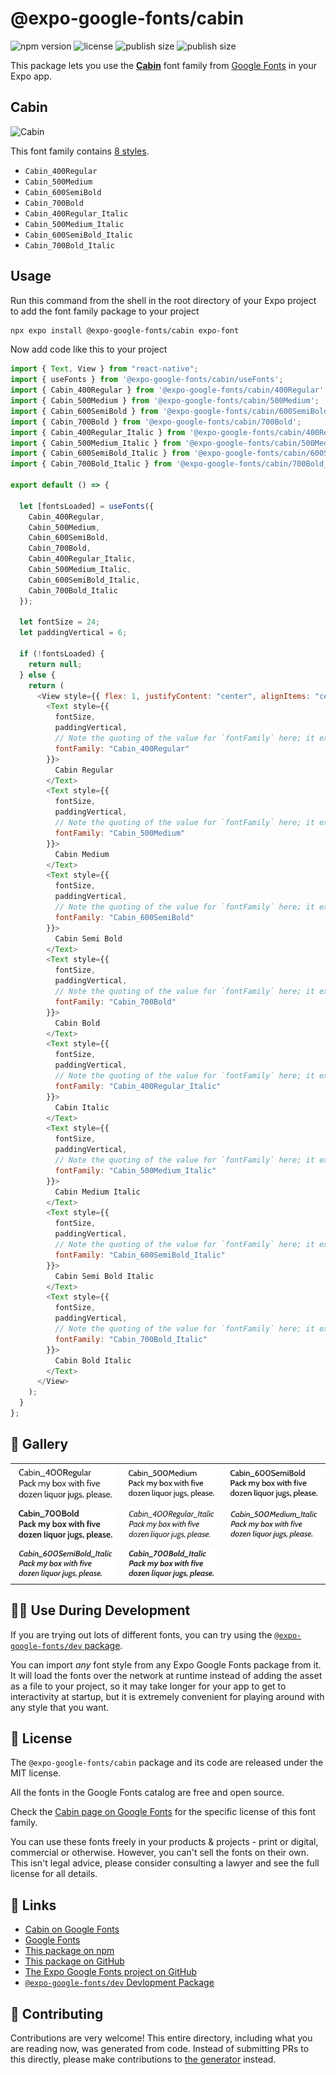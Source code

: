 # @expo-google-fonts/cabin

![npm version](https://flat.badgen.net/npm/v/@expo-google-fonts/cabin)
![license](https://flat.badgen.net/github/license/expo/google-fonts)
![publish size](https://flat.badgen.net/packagephobia/install/@expo-google-fonts/cabin)
![publish size](https://flat.badgen.net/packagephobia/publish/@expo-google-fonts/cabin)

This package lets you use the [**Cabin**](https://fonts.google.com/specimen/Cabin) font family from [Google Fonts](https://fonts.google.com/) in your Expo app.

## Cabin

![Cabin](./font-family.png)

This font family contains [8 styles](#-gallery).

- `Cabin_400Regular`
- `Cabin_500Medium`
- `Cabin_600SemiBold`
- `Cabin_700Bold`
- `Cabin_400Regular_Italic`
- `Cabin_500Medium_Italic`
- `Cabin_600SemiBold_Italic`
- `Cabin_700Bold_Italic`

## Usage

Run this command from the shell in the root directory of your Expo project to add the font family package to your project

```sh
npx expo install @expo-google-fonts/cabin expo-font
```

Now add code like this to your project

```js
import { Text, View } from "react-native";
import { useFonts } from '@expo-google-fonts/cabin/useFonts';
import { Cabin_400Regular } from '@expo-google-fonts/cabin/400Regular';
import { Cabin_500Medium } from '@expo-google-fonts/cabin/500Medium';
import { Cabin_600SemiBold } from '@expo-google-fonts/cabin/600SemiBold';
import { Cabin_700Bold } from '@expo-google-fonts/cabin/700Bold';
import { Cabin_400Regular_Italic } from '@expo-google-fonts/cabin/400Regular_Italic';
import { Cabin_500Medium_Italic } from '@expo-google-fonts/cabin/500Medium_Italic';
import { Cabin_600SemiBold_Italic } from '@expo-google-fonts/cabin/600SemiBold_Italic';
import { Cabin_700Bold_Italic } from '@expo-google-fonts/cabin/700Bold_Italic';

export default () => {

  let [fontsLoaded] = useFonts({
    Cabin_400Regular, 
    Cabin_500Medium, 
    Cabin_600SemiBold, 
    Cabin_700Bold, 
    Cabin_400Regular_Italic, 
    Cabin_500Medium_Italic, 
    Cabin_600SemiBold_Italic, 
    Cabin_700Bold_Italic
  });

  let fontSize = 24;
  let paddingVertical = 6;

  if (!fontsLoaded) {
    return null;
  } else {
    return (
      <View style={{ flex: 1, justifyContent: "center", alignItems: "center" }}>
        <Text style={{
          fontSize,
          paddingVertical,
          // Note the quoting of the value for `fontFamily` here; it expects a string!
          fontFamily: "Cabin_400Regular"
        }}>
          Cabin Regular
        </Text>
        <Text style={{
          fontSize,
          paddingVertical,
          // Note the quoting of the value for `fontFamily` here; it expects a string!
          fontFamily: "Cabin_500Medium"
        }}>
          Cabin Medium
        </Text>
        <Text style={{
          fontSize,
          paddingVertical,
          // Note the quoting of the value for `fontFamily` here; it expects a string!
          fontFamily: "Cabin_600SemiBold"
        }}>
          Cabin Semi Bold
        </Text>
        <Text style={{
          fontSize,
          paddingVertical,
          // Note the quoting of the value for `fontFamily` here; it expects a string!
          fontFamily: "Cabin_700Bold"
        }}>
          Cabin Bold
        </Text>
        <Text style={{
          fontSize,
          paddingVertical,
          // Note the quoting of the value for `fontFamily` here; it expects a string!
          fontFamily: "Cabin_400Regular_Italic"
        }}>
          Cabin Italic
        </Text>
        <Text style={{
          fontSize,
          paddingVertical,
          // Note the quoting of the value for `fontFamily` here; it expects a string!
          fontFamily: "Cabin_500Medium_Italic"
        }}>
          Cabin Medium Italic
        </Text>
        <Text style={{
          fontSize,
          paddingVertical,
          // Note the quoting of the value for `fontFamily` here; it expects a string!
          fontFamily: "Cabin_600SemiBold_Italic"
        }}>
          Cabin Semi Bold Italic
        </Text>
        <Text style={{
          fontSize,
          paddingVertical,
          // Note the quoting of the value for `fontFamily` here; it expects a string!
          fontFamily: "Cabin_700Bold_Italic"
        }}>
          Cabin Bold Italic
        </Text>
      </View>
    );
  }
};
```

## 🔡 Gallery


||||
|-|-|-|
|![Cabin_400Regular](./400Regular/Cabin_400Regular.ttf.png)|![Cabin_500Medium](./500Medium/Cabin_500Medium.ttf.png)|![Cabin_600SemiBold](./600SemiBold/Cabin_600SemiBold.ttf.png)||
|![Cabin_700Bold](./700Bold/Cabin_700Bold.ttf.png)|![Cabin_400Regular_Italic](./400Regular_Italic/Cabin_400Regular_Italic.ttf.png)|![Cabin_500Medium_Italic](./500Medium_Italic/Cabin_500Medium_Italic.ttf.png)||
|![Cabin_600SemiBold_Italic](./600SemiBold_Italic/Cabin_600SemiBold_Italic.ttf.png)|![Cabin_700Bold_Italic](./700Bold_Italic/Cabin_700Bold_Italic.ttf.png)|||


## 👩‍💻 Use During Development

If you are trying out lots of different fonts, you can try using the [`@expo-google-fonts/dev` package](https://github.com/expo/google-fonts/tree/master/font-packages/dev#readme).

You can import _any_ font style from any Expo Google Fonts package from it. It will load the fonts over the network at runtime instead of adding the asset as a file to your project, so it may take longer for your app to get to interactivity at startup, but it is extremely convenient for playing around with any style that you want.


## 📖 License

The `@expo-google-fonts/cabin` package and its code are released under the MIT license.

All the fonts in the Google Fonts catalog are free and open source.

Check the [Cabin page on Google Fonts](https://fonts.google.com/specimen/Cabin) for the specific license of this font family.

You can use these fonts freely in your products & projects - print or digital, commercial or otherwise. However, you can't sell the fonts on their own. This isn't legal advice, please consider consulting a lawyer and see the full license for all details.

## 🔗 Links

- [Cabin on Google Fonts](https://fonts.google.com/specimen/Cabin)
- [Google Fonts](https://fonts.google.com/)
- [This package on npm](https://www.npmjs.com/package/@expo-google-fonts/cabin)
- [This package on GitHub](https://github.com/expo/google-fonts/tree/master/font-packages/cabin)
- [The Expo Google Fonts project on GitHub](https://github.com/expo/google-fonts)
- [`@expo-google-fonts/dev` Devlopment Package](https://github.com/expo/google-fonts/tree/master/font-packages/dev)

## 🤝 Contributing

Contributions are very welcome! This entire directory, including what you are reading now, was generated from code. Instead of submitting PRs to this directly, please make contributions to [the generator](https://github.com/expo/google-fonts/tree/master/packages/generator) instead.
